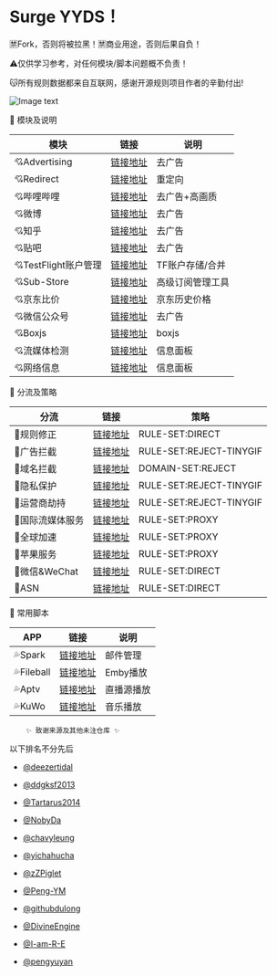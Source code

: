 # Surge YYDS！ 

🈲️Fork，否则将被拉黑！🈲️商业用途，否则后果自负！

⚠️仅供学习参考，对任何模块/脚本问题概不负责！

😽所有规则数据都来自互联网，感谢开源规则项目作者的辛勤付出!

![Image text](https://raw.githubusercontent.com/Hpxwd/Surge/main/Surge.png)

:baby_bottle: 模块及说明
   
|模块|链接|说明|
|--|--|--|
|:cupid:Advertising|[链接地址](https://raw.githubusercontent.com/blackmatrix7/ios_rule_script/master/rewrite/Surge/AdvertisingLite/AdvertisingLite.sgmodule)|去广告
|:cupid:Redirect|[链接地址](https://raw.githubusercontent.com/blackmatrix7/ios_rule_script/master/rewrite/Surge/Redirect/Redirect.sgmodule)|重定向
|:cupid:哔哩哔哩|[链接地址](https://raw.githubusercontent.com/Hpxwd/Surge/main/Module/Bilibili.sgmodule)|去广告+高画质
|:cupid:微博|[链接地址](https://raw.githubusercontent.com/Hpxwd/Surge/main/Module/Weibo.sgmodule)|去广告
|:cupid:知乎|[链接地址](https://raw.githubusercontent.com/Hpxwd/Surge/main/Module/Zhihu.sgmodule)|去广告
|:cupid:贴吧|[链接地址](https://raw.githubusercontent.com/Hpxwd/Surge/main/Module/Tieba)|去广告
|:cupid:TestFlight账户管理|[链接地址](https://raw.githubusercontent.com/Hpxwd/Surge/main/Module/TestFlight)|TF账户存储/合并
|:cupid:Sub-Store|[链接地址](https://raw.githubusercontent.com/Hpxwd/Surge/main/Module/Sub-Store)|高级订阅管理工具
|:cupid:京东比价|[链接地址](https://raw.githubusercontent.com/Hpxwd/Surge/main/Module/JD_Price)|京东历史价格
|:cupid:微信公众号|[链接地址](https://raw.githubusercontent.com/Hpxwd/Surge/main/Module/WeChat)|去广告
|:cupid:Boxjs|[链接地址](https://raw.githubusercontent.com/Hpxwd/Surge/main/Module/Boxjs)|boxjs
|:cupid:流媒体检测|[链接地址](https://raw.githubusercontent.com/Hpxwd/Surge/main/Module/Stream-All)|信息面板
|:cupid:网络信息|[链接地址](https://raw.githubusercontent.com/Hpxwd/Surge/main/Module/Network-Info)|信息面板

</details>

:baby_bottle: 分流及策略
   
|分流|链接|策略|
|--|--|--|
|:love_letter:规则修正|[链接地址](https://raw.githubusercontent.com/DivineEngine/Profiles/master/Surge/Ruleset/Unbreak.list)|RULE-SET:DIRECT
|:love_letter:广告拦截|[链接地址](https://raw.githubusercontent.com/DivineEngine/Profiles/master/Surge/Ruleset/Guard/Advertising.list)|RULE-SET:REJECT-TINYGIF
|:love_letter:域名拦截|[链接地址](https://raw.githubusercontent.com/DivineEngine/Profiles/master/Surge/Ruleset/Guard/AdvertisingPlus.list)|DOMAIN-SET:REJECT
|:love_letter:隐私保护|[链接地址](https://raw.githubusercontent.com/DivineEngine/Profiles/master/Surge/Ruleset/Guard/Privacy.list)|RULE-SET:REJECT-TINYGIF
|:love_letter:运营商劫持|[链接地址](https://raw.githubusercontent.com/DivineEngine/Profiles/master/Surge/Ruleset/Guard/Hijacking.list)|RULE-SET:REJECT-TINYGIF
|:love_letter:国际流媒体服务|[链接地址](https://raw.githubusercontent.com/DivineEngine/Profiles/master/Surge/Ruleset/StreamingMedia/Streaming.list)|RULE-SET:PROXY
|:love_letter:全球加速|[链接地址](https://raw.githubusercontent.com/DivineEngine/Profiles/master/Surge/Ruleset/Global.list)|RULE-SET:PROXY
|:love_letter:苹果服务|[链接地址](https://raw.githubusercontent.com/DivineEngine/Profiles/master/Surge/Ruleset/Extra/Apple/Apple.list)|RULE-SET:PROXY
|:love_letter:微信&WeChat|[链接地址](https://raw.githubusercontent.com/NobyDa/Script/master/Surge/WeChat.list)|RULE-SET:DIRECT
|:love_letter:ASN|[链接地址](https://raw.githubusercontent.com/VirgilClyne/GetSomeFries/main/ruleset/ASN.China.list)|RULE-SET:DIRECT

</details>

:baby_bottle: 常用脚本
   
|APP|链接|说明|
|--|--|--|
|:sweat_drops:Spark|[链接地址](https://raw.githubusercontent.com/Hpxwd/Surge/main/Module/Spark.sgmodule)|邮件管理
|:sweat_drops:Fileball|[链接地址](https://raw.githubusercontent.com/Hpxwd/Surge/main/Module/Fileball)|Emby播放
|:sweat_drops:Aptv|[链接地址](https://raw.githubusercontent.com/Hpxwd/Surge/main/Module/Aptv)|直播源播放
|:sweat_drops:KuWo|[链接地址](https://raw.githubusercontent.com/I-am-R-E/Functional-Store-Hub/Master/KuWoMusic/KuWoMusic.Surge.sgmodule)|音乐播放

</details>

        ✨ 致谢来源及其他未注仓库 ✨


以下排名不分先后

* [@deezertidal](https://github.com/deezertidal)

* [@ddgksf2013](https://github.com/ddgksf2013)

* [@Tartarus2014](https://github.com/Tartarus2014)

* [@NobyDa](https://github.com/NobyDa)

* [@chavyleung](https://github.com/chavyleung)

* [@yichahucha](https://github.com/yichahucha)

* [@zZPiglet](https://github.com/zZPiglet/Task.git)

* [@Peng-YM](https://github.com/Peng-YM/QuanX)

* [@githubdulong](https://github.com/githubdulong/Script)

* [@DivineEngine](https://github.com/DivineEngine)

* [@I-am-R-E](https://github.com/I-am-R-E)

* [@pengyuyan](https://bgihobavu.com/?_=%2F89996462%2FQuantumult-X%231K95yTUuUa6GvIa66Sc3SrpF)

 </details>
